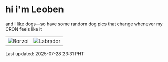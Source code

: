 # hi i'm Leoben

and i like dogs—so have some random dog pics that change whenever my CRON feels like it

|  |  |
|--------|----------|
| ![Borzoi](https://random-dog-vercel.vercel.app/api/random-borzoi?v=1753716686) | ![Labrador](https://random-dog-vercel.vercel.app/api/random-labrador?v=1753716686) |

Last updated: 2025-07-28 23:31 PHT
